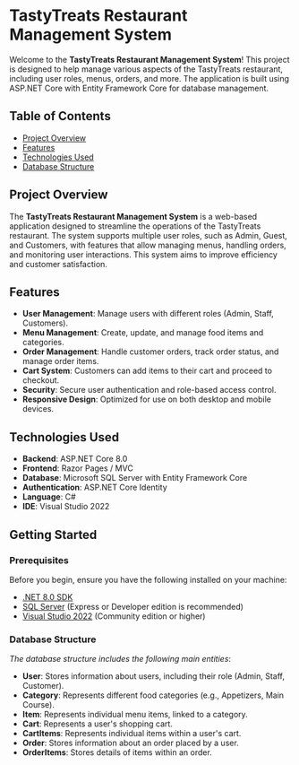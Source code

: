 # TastyTreats Restaurant Management System

Welcome to the **TastyTreats Restaurant Management System**! This project is designed to help manage various aspects of the TastyTreats restaurant, including user roles, menus, orders, and more. The application is built using ASP.NET Core with Entity Framework Core for database management.

## Table of Contents

- [Project Overview](#project-overview)
- [Features](#features)
- [Technologies Used](#technologies-used)
- [Database Structure](#database-structure)


## Project Overview

The **TastyTreats Restaurant Management System** is a web-based application designed to streamline the operations of the TastyTreats restaurant. The system supports multiple user roles, such as Admin, Guest, and Customers, with features that allow managing menus, handling orders, and monitoring user interactions. This system aims to improve efficiency and customer satisfaction.

## Features

- **User Management**: Manage users with different roles (Admin, Staff, Customers).
- **Menu Management**: Create, update, and manage food items and categories.
- **Order Management**: Handle customer orders, track order status, and manage order items.
- **Cart System**: Customers can add items to their cart and proceed to checkout.
- **Security**: Secure user authentication and role-based access control.
- **Responsive Design**: Optimized for use on both desktop and mobile devices.

## Technologies Used

- **Backend**: ASP.NET Core 8.0
- **Frontend**: Razor Pages / MVC
- **Database**: Microsoft SQL Server with Entity Framework Core
- **Authentication**: ASP.NET Core Identity
- **Language**: C#
- **IDE**: Visual Studio 2022

## Getting Started

### Prerequisites

Before you begin, ensure you have the following installed on your machine:

- [.NET 8.0 SDK](https://dotnet.microsoft.com/download/dotnet/8.0)
- [SQL Server](https://www.microsoft.com/en-us/sql-server/sql-server-downloads) (Express or Developer edition is recommended)
- [Visual Studio 2022](https://visualstudio.microsoft.com/downloads/) (Community edition or higher)

### Database Structure
*The database structure includes the following main entities*:

- **User**: Stores information about users, including their role (Admin, Staff, Customer).
- **Category**: Represents different food categories (e.g., Appetizers, Main Course).
- **Item**: Represents individual menu items, linked to a category.
- **Cart**: Represents a user's shopping cart.
- **CartItems**: Represents individual items within a user's cart.
- **Order**: Stores information about an order placed by a user.
- **OrderItems**: Stores details of items within an order.
